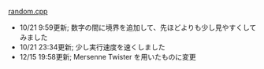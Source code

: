[random.cpp](https://wandbox.org/permlink/HwHm4vsynZkPTLx6)

* 10/21 9:59更新; 数字の間に境界を追加して、先ほどよりも少し見やすくしてみました
* 10/21 23:34更新; 少し実行速度を速くしました
* 12/15 19:58更新; Mersenne Twister を用いたものに変更

<style>#ccby4 { display: none; }</style>

